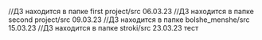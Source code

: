 //ДЗ находится в папке first project/src 06.03.23
//ДЗ находится в папке second project/src 09.03.23
//ДЗ находится в папке bolshe_menshe/src 15.03.23
//ДЗ находится в папке stroki/src 23.03.23
тест
